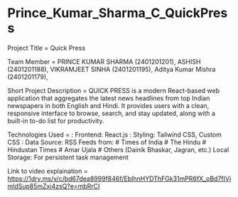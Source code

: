 # Prince_Kumar_Sharma_C_QuickPress
Project Title = Quick Press

Team Member = PRINCE KUMAR SHARMA (2401201201), 
              ASHISH (2401201188), 
              VIKRAMJEET  SINHA (2401201195), 
              Aditya Kumar Mishra (2401201179), 
              
Short Project Description = QUICK PRESS is a modern React-based web application that aggregates the latest news headlines from top Indian newspapers in both English and Hindi. It provides users with a clean, responsive interface to browse, search, and stay updated, along with a built-in to-do list for productivity.

Technologies Used = : Frontend: React.js
                    : Styling: Tailwind CSS, Custom CSS
                    : Data Source: RSS Feeds from:
                       # Times of India
                       # The Hindu
                       # Hindustan Times
                       # Amar Ujala
                       # Others (Dainik Bhaskar, Jagran, etc.)
                    Local Storage: For persistent task management
                
Link to video explaination = https://1drv.ms/v/c/bd67dea8999f846f/EbIhnHYDThFGk31mPR6fX_oBd7fIVjmldSup85mZxi4zsQ?e=mbRrCI

